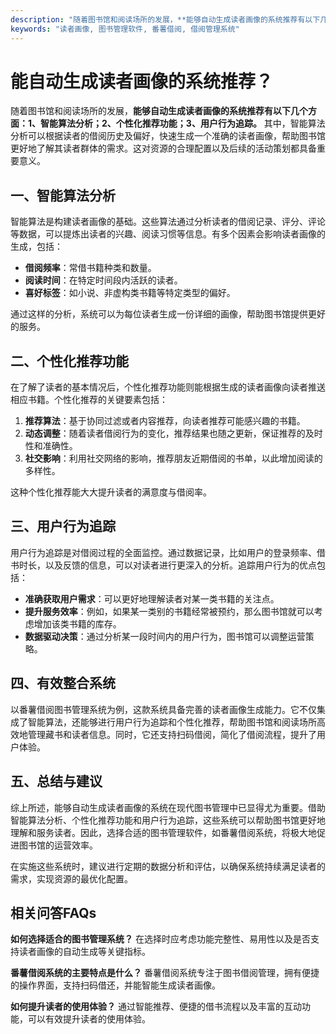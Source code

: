 ```yaml
---
description: "随着图书馆和阅读场所的发展，**能够自动生成读者画像的系统推荐有以下几个方面：1、智能算法分析；2、个性化推荐功能；3、用户行为追踪。** 其中，智能算法分析可以根据读者的借阅历史及偏好，快速生成一个准确的读者画像，帮助图书馆更好地了解其读者群体的需求。这对资源的合理配置以及后续的活动策划都具备重要意义。"
keywords: "读者画像, 图书管理软件, 番薯借阅, 借阅管理系统"
---
```

# 能自动生成读者画像的系统推荐？

随着图书馆和阅读场所的发展，**能够自动生成读者画像的系统推荐有以下几个方面：1、智能算法分析；2、个性化推荐功能；3、用户行为追踪。** 其中，智能算法分析可以根据读者的借阅历史及偏好，快速生成一个准确的读者画像，帮助图书馆更好地了解其读者群体的需求。这对资源的合理配置以及后续的活动策划都具备重要意义。

## 一、智能算法分析

智能算法是构建读者画像的基础。这些算法通过分析读者的借阅记录、评分、评论等数据，可以提炼出读者的兴趣、阅读习惯等信息。有多个因素会影响读者画像的生成，包括：

- **借阅频率**：常借书籍种类和数量。
- **阅读时间**：在特定时间段内活跃的读者。
- **喜好标签**：如小说、非虚构类书籍等特定类型的偏好。

通过这样的分析，系统可以为每位读者生成一份详细的画像，帮助图书馆提供更好的服务。

## 二、个性化推荐功能

在了解了读者的基本情况后，个性化推荐功能则能根据生成的读者画像向读者推送相应书籍。个性化推荐的关键要素包括：

1. **推荐算法**：基于协同过滤或者内容推荐，向读者推荐可能感兴趣的书籍。
2. **动态调整**：随着读者借阅行为的变化，推荐结果也随之更新，保证推荐的及时性和准确性。
3. **社交影响**：利用社交网络的影响，推荐朋友近期借阅的书单，以此增加阅读的多样性。

这种个性化推荐能大大提升读者的满意度与借阅率。

## 三、用户行为追踪

用户行为追踪是对借阅过程的全面监控。通过数据记录，比如用户的登录频率、借书时长，以及反馈的信息，可以对读者进行更深入的分析。追踪用户行为的优点包括：

- **准确获取用户需求**：可以更好地理解读者对某一类书籍的关注点。
- **提升服务效率**：例如，如果某一类别的书籍经常被预约，那么图书馆就可以考虑增加该类书籍的库存。
- **数据驱动决策**：通过分析某一段时间内的用户行为，图书馆可以调整运营策略。

## 四、有效整合系统

以番薯借阅图书管理系统为例，这款系统具备完善的读者画像生成能力。它不仅集成了智能算法，还能够进行用户行为追踪和个性化推荐，帮助图书馆和阅读场所高效地管理藏书和读者信息。同时，它还支持扫码借阅，简化了借阅流程，提升了用户体验。

## 五、总结与建议

综上所述，能够自动生成读者画像的系统在现代图书管理中已显得尤为重要。借助智能算法分析、个性化推荐功能和用户行为追踪，这些系统可以帮助图书馆更好地理解和服务读者。因此，选择合适的图书管理软件，如番薯借阅系统，将极大地促进图书馆的运营效率。

在实施这些系统时，建议进行定期的数据分析和评估，以确保系统持续满足读者的需求，实现资源的最优化配置。

## 相关问答FAQs

**如何选择适合的图书管理系统？** 在选择时应考虑功能完整性、易用性以及是否支持读者画像的自动生成等关键指标。

**番薯借阅系统的主要特点是什么？** 番薯借阅系统专注于图书借阅管理，拥有便捷的操作界面，支持扫码借还，并能智能生成读者画像。

**如何提升读者的使用体验？** 通过智能推荐、便捷的借书流程以及丰富的互动功能，可以有效提升读者的使用体验。

